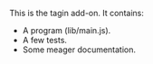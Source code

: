 This is the tagin add-on.  It contains:

* A program (lib/main.js).
* A few tests.
* Some meager documentation.
